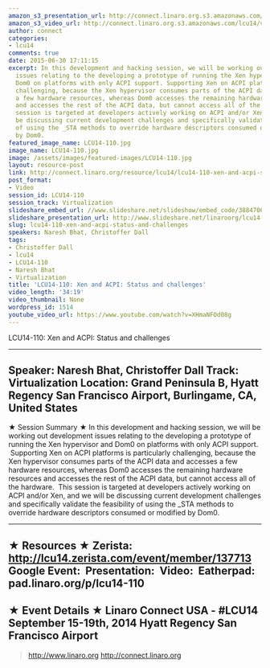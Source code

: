 ```yaml
---
amazon_s3_presentation_url: http://connect.linaro.org.s3.amazonaws.com/hkg15/Videos/09-15-Monday/LCU14-110.pdf
amazon_s3_video_url: http://connect.linaro.org.s3.amazonaws.com/lcu14/videos/09-15-Monday/LCU14-110-+Xen+and+ACPI-+Status+and+challenges.mp4
author: connect
categories:
- lcu14
comments: true
date: 2015-06-30 17:11:15
excerpt: In this development and hacking session, we will be working out development
  issues relating to the developing a prototype of running the Xen hypervisor and
  Dom0 on platforms with only ACPI support. Supporting Xen on ACPI platforms is particularly
  challenging, because the Xen hypervisor consumes parts of the ACPI data and accesses
  a few hardware resources, whereas Dom0 accesses the remaining hardware resources
  and accesses the rest of the ACPI data, but cannot access all of the hardware. This
  session is targeted at developers actively working on ACPI and/or Xen, and we will
  be discussing current development challenges and specifically validate the feasibility
  of using the _STA methods to override hardware descriptors consumed or modified
  by Dom0.
featured_image_name: LCU14-110.jpg
image_name: LCU14-110.jpg
image: /assets/images/featured-images/LCU14-110.jpg
layout: resource-post
link: http://connect.linaro.org/resource/lcu14/lcu14-110-xen-and-acpi-status-and-challenges/
post_format:
- Video
session_id: LCU14-110
session_track: Virtualization
slideshare_embed_url: //www.slideshare.net/slideshow/embed_code/38847068
slideshare_presentation_url: http://www.slideshare.net/linaroorg/lcu14-110-xen-acpi-status-challenges
slug: lcu14-110-xen-and-acpi-status-and-challenges
speakers: Naresh Bhat, Christoffer Dall
tags:
- Christoffer Dall
- lcu14
- LCU14-110
- Naresh Bhat
- Virtualization
title: 'LCU14-110: Xen and ACPI: Status and challenges'
video_length: '34:19'
video_thumbnail: None
wordpress_id: 1514
youtube_video_url: https://www.youtube.com/watch?v=XHmaNFOd08g
---
```


LCU14-110: Xen and ACPI: Status and challenges

---------------------------------------------------

Speaker: Naresh Bhat, Christoffer Dall
Track: Virtualization
Location: Grand Peninsula B, Hyatt Regency San Francisco Airport, Burlingame, CA, United States
---------------------------------------------------

★ Session Summary ★
In this development and hacking session, we will be working out development issues relating to the developing a prototype of running the Xen hypervisor and Dom0 on platforms with only ACPI support.  Supporting Xen on ACPI platforms is particularly challenging, because the Xen hypervisor consumes parts of the ACPI data and accesses a few hardware resources, whereas Dom0 accesses the remaining hardware resources and accesses the rest of the ACPI data, but cannot access all of the hardware.  This session is targeted at developers actively working on ACPI and/or Xen, and we will be discussing current development challenges and specifically validate the feasibility of using the _STA methods to override hardware descriptors consumed or modified by Dom0.

---------------------------------------------------

★ Resources ★
Zerista: http://lcu14.zerista.com/event/member/137713
Google Event: 
Presentation: 
Video: 
Eatherpad: pad.linaro.org/p/lcu14-110
---------------------------------------------------

★ Event Details ★
Linaro Connect USA - #LCU14
September 15-19th, 2014
Hyatt Regency San Francisco Airport
---------------------------------------------------

> http://www.linaro.org
> http://connect.linaro.org

